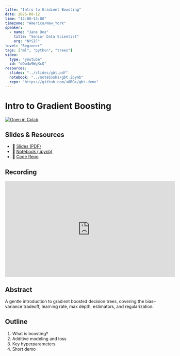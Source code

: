 ```yaml
---
title: "Intro to Gradient Boosting"
date: 2025-08-12
time: "12:00–13:00"
timezone: "America/New_York"
speaker:
  - name: "Jane Doe"
    title: "Senior Data Scientist"
    org: "NYSIF"
level: "Beginner"
tags: ["ml", "python", "trees"]
video:
  type: "youtube"
  id: "dQw4w9WgXcQ"
resources:
  slides: "../slides/gbt.pdf"
  notebook: "../notebooks/gbt.ipynb"
  repo: "https://github.com/<ORG>/gbt-demo"
---
```


# Intro to Gradient Boosting

[![Open in Colab](https://colab.research.googleusercontent.com/assets/colab-badge.svg)](https://colab.research.google.com/github/<ORG>/tech-talks-site/blob/main/docs/notebooks/gbt.ipynb)

## Slides & Resources
- 📑 [Slides (PDF)](../slides/gbt.pdf)
- 📓 [Notebook (.ipynb)](../notebooks/gbt.ipynb)
- 🧩 [Code Repo](https://github.com/<ORG>/gbt-demo)

## Recording
<iframe width="560" height="315" src="https://www.youtube-nocookie.com/embed/dQw4w9WgXcQ"
title="YouTube video" frameborder="0"
allow="accelerometer; autoplay; clipboard-write; encrypted-media; gyroscope; picture-in-picture; web-share"
referrerpolicy="strict-origin-when-cross-origin" allowfullscreen></iframe>

## Abstract
A gentle introduction to gradient boosted decision trees, covering the bias–variance tradeoff,
learning rate, max depth, estimators, and regularization.

## Outline
1. What is boosting?
2. Additive modeling and loss
3. Key hyperparameters
4. Short demo
